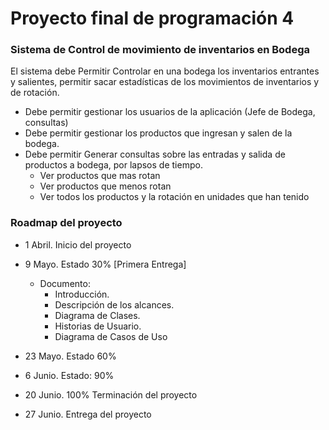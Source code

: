 # Proyecto final de programación 4

### Sistema de Control de movimiento de inventarios en Bodega

El sistema debe Permitir Controlar en una bodega los inventarios entrantes y salientes, permitir sacar estadísticas de los movimientos de inventarios y de rotación.

* Debe permitir gestionar los usuarios de la aplicación  (Jefe de Bodega, consultas)
* Debe permitir gestionar los productos que ingresan y salen de la bodega.
* Debe permitir Generar consultas sobre las entradas y salida de productos a bodega, por lapsos de tiempo.
	* Ver productos que mas rotan
	* Ver productos que menos rotan
	* Ver todos los productos y la rotación en unidades que han tenido
	
### Roadmap del proyecto 

- 1 Abril. Inicio del proyecto
- 9 Mayo. Estado 30% [Primera Entrega]
    * Documento:
      * Introducción.
      * Descripción de los alcances.
      * Diagrama de Clases.
      * Historias de Usuario.
      * Diagrama de Casos de Uso
	   
- 23 Mayo. Estado 60%
- 6 Junio. Estado: 90%
- 20 Junio. 100% Terminación del proyecto 
- 27 Junio. Entrega del proyecto
